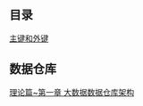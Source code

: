 ## 目录

[主键和外键](https://github.com/yueyuanyang/knowledge/blob/master/Warehouse/theory/part1.md)

## 数据仓库
[理论篇~第一章 大数据数据仓库架构]()
